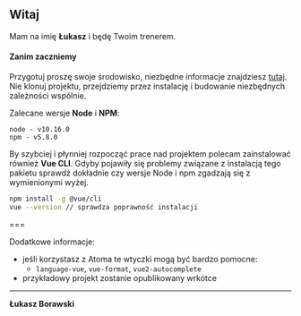 ## Witaj

Mam na imię **Łukasz** i będę Twoim trenerem.

#### Zanim zaczniemy 

Przygotuj proszę swoje środowisko, niezbędne informacje znajdziesz [tutaj](https://warsawjs.github.io/workshop-setup/33/2/). Nie klonuj projektu, przejdziemy przez instalację i budowanie niezbędnych zależności wspólnie.

Zalecane wersje **Node** i **NPM**:

```
node - v10.16.0 
npm - v5.8.0
```

By szybciej i płynniej rozpocząć prace nad projektem polecam zainstalować również **Vue CLI**. Gdyby pojawiły się problemy związane z instalacją tego pakietu sprawdź dokładnie czy wersje Node i npm zgadzają się z wymienionymi wyżej.

```bash
npm install -g @vue/cli
vue --version // sprawdza poprawność instalacji
```
===

Dodatkowe informacje:

* jeśli korzystasz z Atoma te wtyczki mogą być bardzo pomocne:
	* `language-vue`, `vue-format`, `vue2-autocomplete`
* przykładowy projekt zostanie opublikowany wrkótce

---

**Łukasz Borawski**

